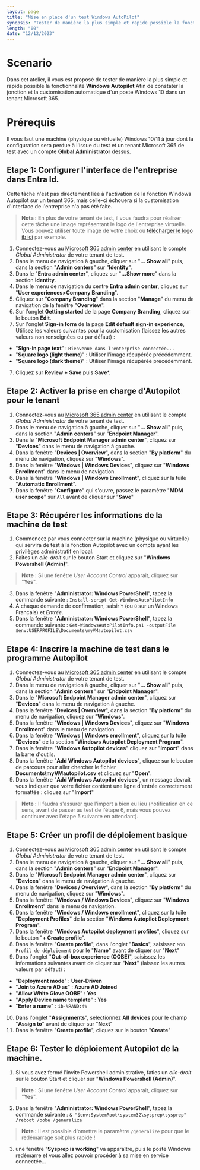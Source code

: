 ```yaml
---
layout: page
title: "Mise en place d'un test Windows AutoPilot"
synopsis: "Tester de manière la plus simple et rapide possible la fonctionnalité Windows Autopilot Afin de constater la jonction et la customisation automatique d'un poste Windows 10/11 dans un tenant Microsoft 365"
length: "00"
date: "12/12/2023"
---
```

# Scenario
Dans cet atelier, il vous est proposé de tester de manière la plus simple et rapide possible la fonctionnalité **Windows Autopilot** Afin de constater la jonction et la customisation automatique d'un poste Windows 10 dans un tenant Microsoft 365.

# Prérequis
Il vous faut une machine (physique ou virtuelle) Windows 10/11 à jour dont la configuration sera perdue à l'issue du test et un tenant Microsoft 365 de test avec un compte **Global Administrator** dessus.

## Etape 1: Configurer l'interface de l'entreprise dans Entra Id.
Cette tâche n'est pas directement liée à l'activation de la fonction Windows Autopilot sur un tenant 365, mais celle-ci échouera si la customisation d'interface de l'entreprise n'a pas été faite.  
>**Nota :** En plus de votre tenant de test, il vous faudra pour réaliser cette tâche une image représentant le logo de l'entreprise virtuelle. Vous pouvez utiliser toute image de votre choix ou [télécharger le logo ib ici](logo_ib.png) par exemple.  

1. Connectez-vous au [Microsoft 365 admin center](https://admin.microsoft.com) en utilisant le compte *Global Administrator* de votre tenant de test.
1. Dans le menu de navigation à gauche, cliquer sur "**... Show all**" puis, dans la section "**Admin centers**" sur "**Identity**".
1. Dans le "**Entra admin center**", cliquez sur "**...Show more**" dans la section **Identity**.
1. Dans le menu de navigation du centre **Entra admin center**, cliquez sur "**User experiences>Company Branding**".
1. Cliquez sur "**Company Branding**" dans la section "**Manage**" du menu de navigation de la fenêtre "**Overview**".
1. Sur l'onglet **Getting started** de la page **Company Branding**, cliquez sur le bouton **Edit**.
1. Sur l'onglet **Sign-in form** de la page **Edit default sign-in experience**, Utilisez les valeurs suivantes pour la customisation (laissez les autres valeurs non renseignées ou par défaut) :
  - "**Sign-in page text**" : ```Bienvenue dans l'enterprise connectée...```
  - "**Square logo (light theme)**" : Utiliser l'image récupérée précédemment.
  - "**Square logo (dark theme)**" : Utiliser l'image récupérée précédemment.
7. Cliquez sur **Review + Save**  puis **Save***.

## Etape 2: Activer la prise en charge d'Autopilot pour le tenant
1. Connectez-vous au [Microsoft 365 admin center](https://admin.microsoft.com) en utilisant le compte *Global Administrator* de votre tenant de test.
1. Dans le menu de navigation à gauche, cliquer sur "**... Show all**" puis, dans la section "**Admin centers**" sur "**Endpoint Manager**".
1. Dans le "**Microsoft Endpoint Manager admin center**", cliquez sur "**Devices**" dans le menu de navigation à gauche.
1. Dans la fenêtre "**Devices \| Overview**", dans la section "**By platform**" du menu de navigation, cliquez sur "**Windows**".
1. Dans la fenêtre "**Windows \| Windows Devices**", cliquez sur "**Windows Enrollment**" dans le menu de navigation.
1. Dans la fenêtre "**Windows \| Windows Enrollment**", cliquez sur la tuile "**Automatic Enrollment**".
1. Dans la fenêtre "**Configure**" qui s'ouvre, passez le paramètre "**MDM user scope**" sur ```All``` avant de cliquer sur "**Save**"

## Etape 3: Récupérer les informations de la machine de test
1. Commencez par vous connecter sur la machine (physique ou virtuelle) qui servira de test à la fonction Autopilot avec un compte ayant les privilèges administratif en local.
1. Faites un *clic-droit* sur le bouton Start et cliquez sur "**Windows Powershell (Admin)**".
>**Note :** Si une fenêtre *User Account Control* apparait, cliquez sur "**Yes**".
3. Dans la fenêtre "**Administrator: Windows PowerShell**", tapez la commande suivante : ```Install-script Get-WindowsAutoPilotInfo```
1. A chaque demande de confirmation, saisir ```Y``` (ou ```O``` sur un Windows Français) et *Entrée*.
3. Dans la fenêtre "**Administrator: Windows PowerShell**", tapez la commande suivante : ```Get-WindowsAutoPilotInfo.ps1 -outputFile $env:USERPROFILE\Documents\myVMautopilot.csv```  

## Etape 4: Inscrire la machine de test dans le programme Autopilot
1. Connectez-vous au [Microsoft 365 admin center](https://admin.microsoft.com) en utilisant le compte *Global Administrator* de votre tenant de test.
1. Dans le menu de navigation à gauche, cliquer sur "**... Show all**" puis, dans la section "**Admin centers**" sur "**Endpoint Manager**".
1. Dans le "**Microsoft Endpoint Manager admin center**", cliquez sur "**Devices**" dans le menu de navigation à gauche.
1. Dans la fenêtre "**Devices \| Overview**", dans la section "**By platform**" du menu de navigation, cliquez sur "**Windows**".
1. Dans la fenêtre "**Windows \| Windows Devices**", cliquez sur "**Windows Enrollment**" dans le menu de navigation.
1. Dans la fenêtre "**Windows \| Windows enrollment**", cliquez sur la tuile "**Devices**" de la section "**Windows Autopilot Deployment Program**".
1. Dans la fenêtre "**Windows Autopilot devices**" cliquez sur "**Import**" dans la barre d'outils.
1. Dans la fenêtre "**Add Windows Autopilot devices**", cliquez sur le bouton de parcours pour aller chercher le fichier **Documents\myVMautopilot.csv** et cliquez sur "**Open**".
1. Dans la fenêtre "**Add Windows Autopilot devices**", un message devrait vous indiquer que votre fichier contient une ligne d'entrée correctement formattée : cliquez sur "**Import**"
>**Note :** Il faudra s'assurer que l'import a bien eu lieu (notification en ce sens, avant de passer au test de l'étape 6, mais vous pouvez continuer avec l'étape 5 suivante en attendant).  

## Etape 5: Créer un profil de déploiement basique
1. Connectez-vous au [Microsoft 365 admin center](https://admin.microsoft.com) en utilisant le compte *Global Administrator* de votre tenant de test.
1. Dans le menu de navigation à gauche, cliquer sur "**... Show all**" puis, dans la section "**Admin centers**" sur "**Endpoint Manager**".
1. Dans le "**Microsoft Endpoint Manager admin center**", cliquez sur "**Devices**" dans le menu de navigation à gauche.
1. Dans la fenêtre "**Devices / Overview**", dans la section "**By platform**" du menu de navigation, cliquez sur "**Windows**".
1. Dans la fenêtre "**Windows / Windows Devices**", cliquez sur "**Windows Enrollment**" dans le menu de navigation.
1. Dans la fenêtre "**Windows / Windows enrollment**", cliquez sur la tuile "**Deployment Profiles**" de la section "**Windows Autopilot Deployment Program**".
1. Dans la fenêtre "**Windows Autopilot deployment profiles**", cliquez sur le bouton "**+ Create profile**".
1. Dans la fenêtre "**Create profile**", dans l'onglet "**Basics**", saisissez ```Mon Profil de déploiement``` pour le "**Name**" avant de cliquer sur "**Next**"
1. Dans l'onglet "**Out-of-box experience (OOBE)**", saisissez les informations suivantes avant de cliquer sur "**Next**" (laissez les autres valeurs par défaut) :
  - "**Deployment mode**" : **User-Driven**
  - "**Join to Azure AD as**" : **Azure AD Joined**
  - "**Allow White Glove OOBE**" : **Yes**
  - "**Apply Device name template**" : **Yes**
  - "**Enter a name**" : ```ib-%RAND:4%```
10. Dans l'onglet "**Assignments**", selectionnez **All devices** pour le champ "**Assign to**" avant de cliquer sur "**Next**"
1. Dans la fenêtre "**Create profile**", cliquez sur le bouton "**Create**"  

## Etape 6: Tester le déploiement Autopilot de la machine.
1. Si vous avez fermé l'invite Powershell administrative, faties un *clic-droit* sur le bouton Start et cliquer sur "**Windows Powershell (Admin)**".
>**Note :** Si une fenêtre *User Account Control* apparait, cliquez sur "**Yes**".
2. Dans la fenêtre "**Administrator: Windows PowerShell**", tapez la commande suivante : ```& "$env:SystemRoot\system32\sysprep\sysprep" /reboot /oobe /generalize```
>**Note :** Il est possible d'omettre le paramètre ```/generalize``` pour que le redémarrage soit plus rapide !
3. une fenêtre "**Sysprep is working**" va apparaître, puis le poste Windows redémarre et vous allez pouvoir procéder à sa mise en service connectée...